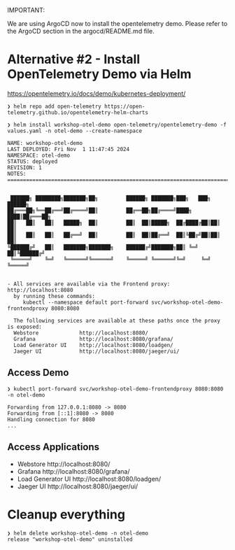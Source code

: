 IMPORTANT:

We are using ArgoCD now to install the opentelemetry demo. Please refer to the ArgoCD section in the argocd/README.md file.

# Alternative #2 - Install OpenTelemetry Demo via Helm

https://opentelemetry.io/docs/demo/kubernetes-deployment/

```
❯ helm repo add open-telemetry https://open-telemetry.github.io/opentelemetry-helm-charts

❯ helm install workshop-otel-demo open-telemetry/opentelemetry-demo -f values.yaml -n otel-demo --create-namespace

NAME: workshop-otel-demo
LAST DEPLOYED: Fri Nov  1 11:47:45 2024
NAMESPACE: otel-demo
STATUS: deployed
REVISION: 1
NOTES:
=======================================================================================


 ██████╗ ████████╗███████╗██╗         ██████╗ ███████╗███╗   ███╗ ██████╗
██╔═══██╗╚══██╔══╝██╔════╝██║         ██╔══██╗██╔════╝████╗ ████║██╔═══██╗
██║   ██║   ██║   █████╗  ██║         ██║  ██║█████╗  ██╔████╔██║██║   ██║
██║   ██║   ██║   ██╔══╝  ██║         ██║  ██║██╔══╝  ██║╚██╔╝██║██║   ██║
╚██████╔╝   ██║   ███████╗███████╗    ██████╔╝███████╗██║ ╚═╝ ██║╚██████╔╝
 ╚═════╝    ╚═╝   ╚══════╝╚══════╝    ╚═════╝ ╚══════╝╚═╝     ╚═╝ ╚═════╝


- All services are available via the Frontend proxy: http://localhost:8080
  by running these commands:
     kubectl --namespace default port-forward svc/workshop-otel-demo-frontendproxy 8080:8080

  The following services are available at these paths once the proxy is exposed:
  Webstore             http://localhost:8080/
  Grafana              http://localhost:8080/grafana/
  Load Generator UI    http://localhost:8080/loadgen/
  Jaeger UI            http://localhost:8080/jaeger/ui/
```

## Access Demo

```
❯ kubectl port-forward svc/workshop-otel-demo-frontendproxy 8080:8080 -n otel-demo

Forwarding from 127.0.0.1:8080 -> 8080
Forwarding from [::1]:8080 -> 8080
Handling connection for 8080
...
```

## Access Applications

- Webstore             http://localhost:8080/
- Grafana              http://localhost:8080/grafana/
- Load Generator UI    http://localhost:8080/loadgen/
- Jaeger UI            http://localhost:8080/jaeger/ui/


# Cleanup everything

```
❯ helm delete workshop-otel-demo -n otel-demo
release "workshop-otel-demo" uninstalled
```
